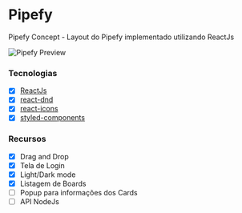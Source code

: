 # Pipefy
Pipefy Concept - Layout do Pipefy implementado utilizando ReactJs

![Pipefy Preview](https://i.imgur.com/FB3UXan.gif)

### Tecnologias
- [x] [ReactJs](https://github.com/reactjs/reactjs.org)
- [x] [react-dnd](https://github.com/react-dnd/react-dnd)
- [x] [react-icons](https://react-icons.netlify.com/)
- [x] [styled-components](https://github.com/styled-components/styled-components)

### Recursos
- [x] Drag and Drop
- [x] Tela de Login
- [x] Light/Dark mode
- [x] Listagem de Boards
- [ ] Popup para informações dos Cards
- [ ] API NodeJs
